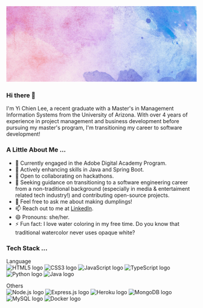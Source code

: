 <img src="https://raw.githubusercontent.com/amandayclee/amandayclee/main/banner.jpg" alt="banner" width="1200" height="200">

### Hi there 👋

I'm Yi Chien Lee, a recent graduate with a Master's in Management Information Systems from the University of Arizona. With over 4 years of experience in project management and business development before pursuing my master's program, I'm transitioning my career to software development!

### A Little About Me ...

- 🔭 Currently engaged in the Adobe Digital Academy Program.
- 🌱 Actively enhancing skills in Java and Spring Boot.
- 👯 Open to collaborating on hackathons.
- 🤔 Seeking guidance on transitioning to a software engineering career from a non-traditional background (especially in media & entertaiment related tech industry!) and contributing open-source projects.
- 💬 Feel free to ask me about making dumplings!
- 📫 Reach out to me at [LinkedIn](https://linkedin.com/in/yichienleee).
- 😄 Pronouns: she/her.
- ⚡ Fun fact: I love water coloring in my free time. Do you know that traditional watercolor never uses opaque white? 

### Tech Stack ...
Language
<br>
<span><img src="https://img.shields.io/badge/HTML5-E34F26?style=for-the-badge&logo=html5&logoColor=white" alt="HTML5 logo" title="HTML5" height="25" /></span>
<span><img src="https://img.shields.io/badge/CSS3-1572B6?style=for-the-badge&logo=css3&logoColor=white" alt="CSS3 logo" title="CSS3" height="25" /></span>
<span><img src="https://img.shields.io/badge/JavaScript-323330?style=for-the-badge&logo=javascript&logoColor=F7DF1E" alt="JavaScript logo" title="JavaScript" height="25" /></span>
<span><img src="https://img.shields.io/badge/TypeScript-007ACC?style=for-the-badge&logo=typescript&logoColor=white" alt="TypeScript logo" title="TypeScript" height="25" /></span>
<span><img src="https://img.shields.io/badge/Python-FFD43B?style=for-the-badge&logo=python&logoColor=blue" alt="Python logo" title="Python" height="25" /></span>
<span><img src="https://img.shields.io/badge/Java-ED8B00?style=for-the-badge&logo=java&logoColor=white" alt="Java logo" title="Java" height="25" /></span>
<br>

Others
<br>
<span><img src="https://img.shields.io/badge/Node.js-339933?style=for-the-badge&logo=nodedotjs&logoColor=white" alt="Node.js logo" title="Node.js" height="25" /></span>
<span><img src="https://img.shields.io/badge/Express.js-000000?style=for-the-badge&logo=express&logoColor=white" alt="Express.js logo" title="Express.js" height="25" /></span>
<span><img src="https://img.shields.io/badge/Heroku-430098?style=for-the-badge&logo=heroku&logoColor=white" alt="Heroku logo" title="Heroku" height="25"/></span>
<span><img src="https://img.shields.io/badge/MongoDB-4EA94B?style=for-the-badge&logo=mongodb&logoColor=white" alt="MongoDB logo" title="MongoDB" height="25" /></span>
<span><img src="https://img.shields.io/badge/MySQL-005C84?style=for-the-badge&logo=mysql&logoColor=white" alt="MySQL logo" title="MySQL" height="25"/></span>
<span><img src="https://img.shields.io/badge/Docker-2CA5E0?style=for-the-badge&logo=docker&logoColor=white" alt="Docker logo" title="Docker Code" height="25" /></span>
<br>
